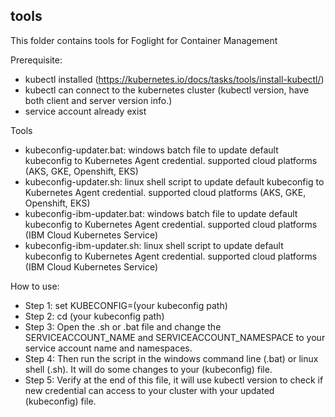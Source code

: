 ## tools ##
This folder contains tools for Foglight for Container Management

Prerequisite:
 - kubectl installed (https://kubernetes.io/docs/tasks/tools/install-kubectl/)
 - kubectl can connect to the kubernetes cluster (kubectl version, have both client and server version info.)
 - service account already exist

Tools
 - kubeconfig-updater.bat: windows batch file to update default kubeconfig to Kubernetes Agent credential. supported cloud platforms (AKS, GKE, Openshift, EKS)
 - kubeconfig-updater.sh: linux shell script to update default kubeconfig to Kubernetes Agent credential. supported cloud platforms (AKS, GKE, Openshift, EKS)
 - kubeconfig-ibm-updater.bat: windows batch file to update default kubeconfig to Kubernetes Agent credential. supported cloud platforms (IBM Cloud Kubernetes Service)
 - kubeconfig-ibm-updater.sh: linux shell script to update default kubeconfig to Kubernetes Agent credential. supported cloud platforms (IBM Cloud Kubernetes Service)
 
How to use:
 - Step 1: set KUBECONFIG=(your kubeconfig path)
 - Step 2: cd (your kubeconfig path)
 - Step 3: Open the .sh or .bat file and change the SERVICEACCOUNT_NAME and SERVICEACCOUNT_NAMESPACE to your service account name and namespaces.
 - Step 4: Then run the script in the windows command line (.bat) or linux shell (.sh). It will do some changes to your (kubeconfig) file.
 - Step 5: Verify at the end of this file, it will use kubectl version to check if new credential can access to your cluster with your updated (kubeconfig) file.
